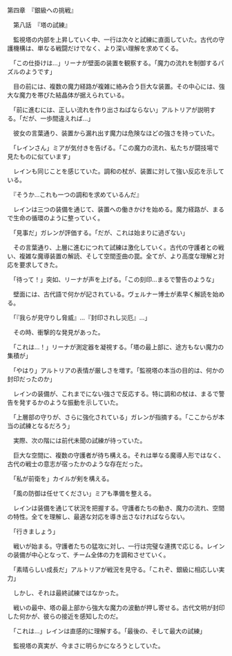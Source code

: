 第四章　『銀級への挑戦』

　第八話　『塔の試練』

　監視塔の内部を上昇していく中、一行は次々と試練に直面していた。古代の守護機構は、単なる戦闘だけでなく、より深い理解を求めてくる。

　「この仕掛けは...」リーナが壁面の装置を観察する。「魔力の流れを制御するパズルのようです」

　目の前には、複数の魔力経路が複雑に絡み合う巨大な装置。その中心には、強大な魔力を帯びた結晶体が据えられている。

　「前に進むには、正しい流れを作り出さねばならない」アルトリアが説明する。「だが、一歩間違えれば...」

　彼女の言葉通り、装置から漏れ出す魔力は危険なほどの強さを持っていた。

　「レインさん」ミアが気付きを告げる。「この魔力の流れ、私たちが闘技場で見たものに似ています」

　レインも同じことを感じていた。調和の杖が、装置に対して強い反応を示している。

　『そうか...これも一つの調和を求めているんだ』

　レインは三つの装備を通じて、装置への働きかけを始める。魔力経路が、まるで生命の循環のように整っていく。

　「見事だ」ガレンが評価する。「だが、これは始まりに過ぎない」

　その言葉通り、上層に進むにつれて試練は激化していく。古代の守護者との戦い、複雑な魔導装置の解読、そして空間歪曲の罠。全てが、より高度な理解と対応を要求してきた。

　「待って！」突如、リーナが声を上げる。「この刻印...まるで警告のような」

　壁面には、古代語で何かが記されている。ヴェルナー博士が素早く解読を始める。

　「『我らが見守りし脅威』...『封印されし災厄』...」

　その時、衝撃的な発見があった。

　「これは...！」リーナが測定器を凝視する。「塔の最上部に、途方もない魔力の集積が」

　「やはり」アルトリアの表情が厳しさを増す。「監視塔の本当の目的は、何かの封印だったのか」

　レインの装備が、これまでにない強さで反応する。特に調和の杖は、まるで警告を発するかのような振動を示していた。

　「上層部の守りが、さらに強化されている」ガレンが指摘する。「ここからが本当の試練となるだろう」

　実際、次の階には前代未聞の試練が待っていた。

　巨大な空間に、複数の守護者が待ち構える。それは単なる魔導人形ではなく、古代の戦士の意志が宿ったかのような存在だった。

　「私が前衛を」カイルが剣を構える。

　「風の防御は任せてください」ミアも準備を整える。

　レインは装備を通じて状況を把握する。守護者たちの動き、魔力の流れ、空間の特性。全てを理解し、最適な対応を導き出さなければならない。

　「行きましょう」

　戦いが始まる。守護者たちの猛攻に対し、一行は完璧な連携で応じる。レインの装備が中心となって、チーム全体の力を調和させていく。

　「素晴らしい成長だ」アルトリアが戦況を見守る。「これぞ、銀級に相応しい実力」

　しかし、それは最終試練ではなかった。

　戦いの最中、塔の最上部から強大な魔力の波動が押し寄せる。古代文明が封印した何かが、彼らの接近を感知したのだ。

　「これは...」レインは直感的に理解する。「最後の、そして最大の試練」

　監視塔の真実が、今まさに明らかになろうとしていた。